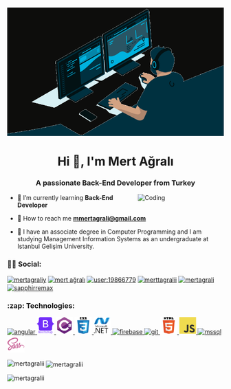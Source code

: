 ![logo](https://github.com/mertagralii/mertagralii/blob/main/user%20(2).gif)

<h1 align="center">Hi 👋, I'm Mert Ağralı</h1>
<h3 align="center">A passionate Back-End Developer from Turkey</h3>
<img align="right" alt="Coding" width="200" src="https://media0.giphy.com/media/bGgsc5mWoryfgKBx1u/200w.gif?cid=6c09b952o6f53olaej2zzfp01a1efsm492smafy9u09onh30&ep=v1_gifs_search&rid=200w.gif&ct=g">

- 🌱 I’m currently learning **Back-End Developer**

- 📩 How to reach me **mmertagrali@gmail.com**

- 👀 I have an associate degree in Computer Programming and I am studying Management Information Systems as an undergraduate at Istanbul Gelişim University.
<h3 align="left"> 🤝🏻 Social:</h3>
<p align="left">
<a href="https://twitter.com/mertagraliy" target="blank"><img align="center" src="https://raw.githubusercontent.com/rahuldkjain/github-profile-readme-generator/master/src/images/icons/Social/twitter.svg" alt="mertagraliy" height="30" width="40" /></a>
<a href="https://www.linkedin.com/in/mert-a%C4%9Fral%C4%B1-21139a238/" target="blank"><img align="center" src="https://raw.githubusercontent.com/rahuldkjain/github-profile-readme-generator/master/src/images/icons/Social/linked-in-alt.svg" alt="mert ağralı" height="30" width="40" /></a>
<a href="https://stackoverflow.com/users/19866779/mert-a%c4%9fral%c4%b1?tab=profile" target="blank"><img align="center" src="https://raw.githubusercontent.com/rahuldkjain/github-profile-readme-generator/master/src/images/icons/Social/stack-overflow.svg" alt="user:19866779" height="30" width="40" /></a>
<a href="https://instagram.com/merttagralii" target="blank"><img align="center" src="https://raw.githubusercontent.com/rahuldkjain/github-profile-readme-generator/master/src/images/icons/Social/instagram.svg" alt="merttagralii" height="30" width="40" /></a>
<a href="https://www.hackerrank.com/mertagrali" target="blank"><img align="center" src="https://raw.githubusercontent.com/rahuldkjain/github-profile-readme-generator/master/src/images/icons/Social/hackerrank.svg" alt="mertagrali" height="30" width="40" /></a>
<a href="https://discord.gg/sapphirremax" target="blank"><img align="center" src="https://raw.githubusercontent.com/rahuldkjain/github-profile-readme-generator/master/src/images/icons/Social/discord.svg" alt="sapphirremax" height="30" width="40" /></a>
</p>



<h3 align="left">:zap: Technologies:</h3>
<p align="left"> <a href="https://angular.io" target="_blank" rel="noreferrer"> <img src="https://angular.io/assets/images/logos/angular/angular.svg" alt="angular" width="40" height="40"/> </a> <a href="https://getbootstrap.com" target="_blank" rel="noreferrer"> <img src="https://raw.githubusercontent.com/devicons/devicon/master/icons/bootstrap/bootstrap-plain-wordmark.svg" alt="bootstrap" width="40" height="40"/> </a> <a href="https://www.w3schools.com/cs/" target="_blank" rel="noreferrer"> <img src="https://raw.githubusercontent.com/devicons/devicon/master/icons/csharp/csharp-original.svg" alt="csharp" width="40" height="40"/> </a> <a href="https://www.w3schools.com/css/" target="_blank" rel="noreferrer"> <img src="https://raw.githubusercontent.com/devicons/devicon/master/icons/css3/css3-original-wordmark.svg" alt="css3" width="40" height="40"/> </a> <a href="https://dotnet.microsoft.com/" target="_blank" rel="noreferrer"> <img src="https://raw.githubusercontent.com/devicons/devicon/master/icons/dot-net/dot-net-original-wordmark.svg" alt="dotnet" width="40" height="40"/> </a> <a href="https://firebase.google.com/" target="_blank" rel="noreferrer"> <img src="https://www.vectorlogo.zone/logos/firebase/firebase-icon.svg" alt="firebase" width="40" height="40"/> </a> <a href="https://git-scm.com/" target="_blank" rel="noreferrer"> <img src="https://www.vectorlogo.zone/logos/git-scm/git-scm-icon.svg" alt="git" width="40" height="40"/> </a> <a href="https://www.w3.org/html/" target="_blank" rel="noreferrer"> <img src="https://raw.githubusercontent.com/devicons/devicon/master/icons/html5/html5-original-wordmark.svg" alt="html5" width="40" height="40"/> </a> <a href="https://developer.mozilla.org/en-US/docs/Web/JavaScript" target="_blank" rel="noreferrer"> <img src="https://raw.githubusercontent.com/devicons/devicon/master/icons/javascript/javascript-original.svg" alt="javascript" width="40" height="40"/> </a> <a href="https://www.microsoft.com/en-us/sql-server" target="_blank" rel="noreferrer"> <img src="https://www.svgrepo.com/show/303229/microsoft-sql-server-logo.svg" alt="mssql" width="40" height="40"/> </a> <a href="https://sass-lang.com" target="_blank" rel="noreferrer"> <img src="https://raw.githubusercontent.com/devicons/devicon/master/icons/sass/sass-original.svg" alt="sass" width="40" height="40"/> </a> </p>



<p><img align="left" src="https://github-readme-stats.vercel.app/api?username=mertagralii&theme=dark&hide_border=false&include_all_commits=false&count_private=false" alt="mertagralii" /></p>

<p>&nbsp;<img align="center" src="https://github-readme-streak-stats.herokuapp.com/?user=mertagralii&theme=dark&hide_border=false" alt="mertagralii" /></p>

<p><img align="center" src="https://github-readme-stats.vercel.app/api/top-langs/?username=mertagralii&theme=dark&hide_border=false&include_all_commits=false&count_private=false&layout=compact" alt="mertagralii" /></p>
